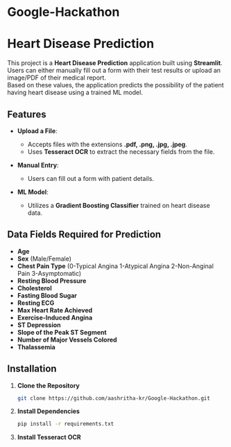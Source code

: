 # Google-Hackathon
# Heart Disease Prediction

This project is a **Heart Disease Prediction** application built using **Streamlit**.  
Users can either manually fill out a form with their test results  or upload an image/PDF of their medical report.  
Based on these values, the application predicts the possibility of the patient having heart disease using a trained ML model.  

## Features

- **Upload a File**:  
  - Accepts files with the extensions **.pdf, .png, .jpg, .jpeg**.  
  - Uses **Tesseract OCR** to extract the necessary fields from the file.  

- **Manual Entry**:  
  - Users can fill out a form with patient details.

- **ML Model**:  
  - Utilizes a **Gradient Boosting Classifier** trained on heart disease data.

## Data Fields Required for Prediction

- **Age**  
- **Sex** (Male/Female)  
- **Chest Pain Type** (0-Typical Angina 1-Atypical Angina 2-Non-Anginal Pain 3-Asymptomatic)
- **Resting Blood Pressure**  
- **Cholesterol**  
- **Fasting Blood Sugar**  
- **Resting ECG**  
- **Max Heart Rate Achieved**  
- **Exercise-Induced Angina**  
- **ST Depression**  
- **Slope of the Peak ST Segment**  
- **Number of Major Vessels Colored**  
- **Thalassemia**  

## Installation

1. **Clone the Repository**  
   ```bash
   git clone https://github.com/aashritha-kr/Google-Hackathon.git

2. **Install Dependencies**
   ```bash
   pip install -r requirements.txt

3. **Install Tesseract OCR**


